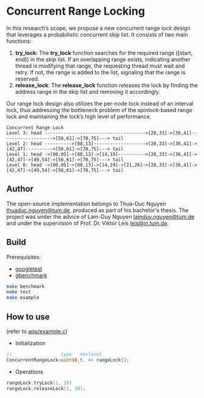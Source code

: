 # Concurrent Range Locking

In this research’s scope, we propose a new concurrent range lock design that leverages a probabilistic concurrent skip list. It consists of two main functions:

1. **try_lock**: The **try_lock** function searches for the required range ([start, end]) in the skip list. If an overlapping range exists, indicating another thread is modifying that range, the requesting thread must wait and retry. If not, the range is added to the list, signaling that the range is reserved.
2. **release_lock**: The **release_lock** function releases the lock by finding the address range in the skip list and removing it accordingly.

Our range lock design also utilizes the per-node lock instead of an interval lock, thus addressing the bottleneck problem of the spinlock-based range lock and maintaining the lock’s high level of performance.

```
Concurrent Range Lock
Level 3: head ------------------------------------->[28,33]->[36,41]------------------->[56,61]->[70,75]---> tail
Level 2: head ---------->[08,13]------------------->[28,33]->[36,41]->[42,47]---------->[56,61]->[70,75]---> tail
Level 1: head ->[00,05]->[08,13]->[14,19]---------->[28,33]->[36,41]->[42,47]->[49,54]->[56,61]->[70,75]---> tail
Level 0: head ->[00,05]->[08,13]->[14,19]->[21,26]->[28,33]->[36,41]->[42,47]->[49,54]->[56,61]->[70,75]---> tail
```

## Author

The open-source implementation belongs to Thua-Duc Nguyen <thuaduc.nguyen@tum.de>, produced as part of his bachelor's thesis. The project was under the advice of Lam-Duy Nguyen lamduy.nguyen@tum.de and under the supervision of Prof. Dr. Viktor Leis <leis@in.tum.de>. 

## Build

Prerequisites: 
- [googletest](https://github.com/google/googletest) 
- [gbenchmark](https://github.com/google/benchmark)

```sh
make benchmark
make test
make example
```

## How to use

(refer to [app/example.c](app/example.c))

- Initialization

```C++
//                  type   maxlevel
ConcurrentRangeLock<uint16_t, 4> rangeLock{};
```

- Operations

```C++
rangeLock.tryLock(1, 10)
rangeLock.releaseLock(1, 10);
```
